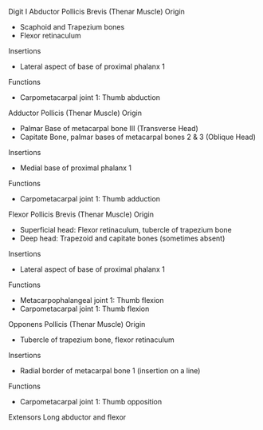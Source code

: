 Digit I
Abductor Pollicis Brevis (Thenar Muscle)
Origin
- Scaphoid and Trapezium bones
- Flexor retinaculum

Insertions
- Lateral aspect of base of proximal phalanx 1

Functions
- Carpometacarpal joint 1: Thumb abduction



Adductor Pollicis (Thenar Muscle)
Origin
- Palmar Base of metacarpal bone III (Transverse Head)
- Capitate Bone, palmar bases of metacarpal bones 2 & 3 (Oblique Head)

Insertions
- Medial base of proximal phalanx 1

Functions
-  Carpometacarpal joint 1: Thumb adduction



Flexor Pollicis Brevis (Thenar Muscle)
Origin
- Superficial head: Flexor retinaculum, tubercle of trapezium bone
- Deep head: Trapezoid and capitate bones (sometimes absent)

Insertions
- Lateral aspect of base of proximal phalanx 1

Functions
- Metacarpophalangeal joint 1: Thumb flexion
- Carpometacarpal joint 1: Thumb flexion



Opponens Pollicis (Thenar Muscle)
Origin
- Tubercle of trapezium bone, flexor retinaculum

Insertions
- Radial border of metacarpal bone 1 (insertion on a line)

Functions
- Carpometacarpal joint 1: Thumb opposition



Extensors
Long abductor and flexor